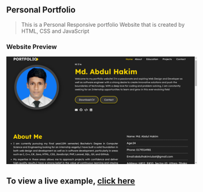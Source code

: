 ## Personal Portfolio
> This is a Personal Responsive portfolio Website that is created by HTML, CSS and JavaScript   



### Website Preview
<p align="center"> 
  <kbd>
    <a href="https://abdulhakim14.github.io/portfolio/" target="_blank"><img src="files/preview.png">
  </a>
  </kbd>
</p>


## To view a live example, **[click here](https://abdulhakim14.github.io/portfolio/)**
